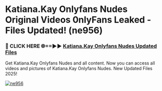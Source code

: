 # Katiana.Kay Onlyfans Nudes Original Videos 0nlyFans Leaked - Files Updated! (ne956)

<h3>🔴 CLICK HERE 🌐==►► <a href="https://tinyurl.com/3hn5wdd3" rel="nofollow">Katiana.Kay Onlyfans Nudes Updated Files</a></h3>

Get Katiana.Kay Onlyfans Nudes and all content. Now you can access all videos and pictures of Katiana.Kay Onlyfans Nudes. New Updated Files 2025!

[![ne956](https://i.imgur.com/4HnBqBT.gif)](https://tinyurl.com/3hn5wdd3)

